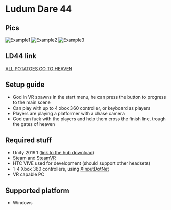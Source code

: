 # Ludum Dare 44

## Pics
![Example1](https://media.githubusercontent.com/media/Dmajster/ludum_dare_44/master/Screens/pic1.png)
![Example2](https://media.githubusercontent.com/media/Dmajster/ludum_dare_44/master/Screens/pic2.png)
![Example3](https://media.githubusercontent.com/media/Dmajster/ludum_dare_44/master/Screens/pic3.png)


## LD44 link

[ALL POTATOES GO TO HEAVEN](https://ldjam.com/events/ludum-dare/44/$143667)

## Setup guide

* God in VR spawns in the start menu, he can press the button to progress to the main scene
* Can play with up to 4 xbox 360 controller, or keyboard as players
* Players are playing a platformer with a chase camera
* God can fuck with the players and help them cross the finish line, trough the gates of heaven

## Required stuff

* Unity 2019.1 ([link to the hub download](https://unity3d.com/ru/unity/whats-new/2019.1.0))
* [Steam](https://steamcdn-a.akamaihd.net/client/installer/SteamSetup.exe) and [SteamVR](https://store.steampowered.com/app/250820/SteamVR/)
* HTC VIVE used for development (should support other headsets)
* 1-4 Xbox 360 controllers, using [XInputDotNet](https://github.com/speps/XInputDotNet)
* VR capable PC

## Supported platform

* Windows
